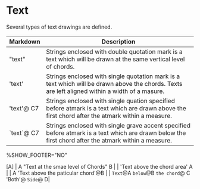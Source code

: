 # Text
Several types of text drawings are defined.

| Markdown       | Description  |
| ------------- | -----|
| "text"     | Strings enclosed with double quotation mark is a text which will be drawn at the same vertical level of chords. | 
| 'text'     | Strings enclosed with single quotation mark is a text which will be drawn above the chords. Texts are left aligned within a width of a masure. | 
| 'text'@ C7| Strings enclosed with single quation specified before atmark is a text which are drawn above the first chord after the atmark within a measure. |
| \`text\`@ C7 | Strings enclosed with single grave accent specified before atmark is a text which are drawn below the first chord after the atmark within a measure. |


<!-- fumen:start -->
%SHOW_FOOTER="NO"

[A]
| A "Text at the smae level of Chords" B |
| 'Text above the chord area' A | 
| A 'Text above the paticular chord'@B |
| `Text`@A `below`@B `the chord`@ C 'Both'@ `Side`@ D| 
<!-- fumen:end -->
